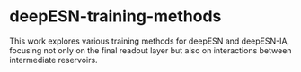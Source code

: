 # deepESN-training-methods
This work explores various training methods for deepESN and deepESN-IA, focusing not only on the final readout layer but also on interactions between intermediate reservoirs.
